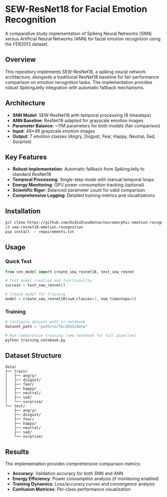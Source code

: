 # SEW-ResNet18 for Facial Emotion Recognition

A comparative study implementation of Spiking Neural Networks (SNN) versus Artificial Neural Networks (ANN) for facial emotion recognition using the FER2013 dataset.

## Overview

This repository implements SEW-ResNet18, a spiking neural network architecture, alongside a traditional ResNet18 baseline for fair performance comparison on emotion recognition tasks. The implementation provides robust SpikingJelly integration with automatic fallback mechanisms.

## Architecture

- **SNN Model**: SEW-ResNet18 with temporal processing (8 timesteps)
- **ANN Baseline**: ResNet18 adapted for grayscale emotion images
- **Parameter Balance**: ~11M parameters for both models (fair comparison)
- **Input**: 48×48 grayscale emotion images
- **Output**: 7 emotion classes (Angry, Disgust, Fear, Happy, Neutral, Sad, Surprise)

## Key Features

- **Robust Implementation**: Automatic fallback from SpikingJelly to standard ResNet18
- **Temporal Processing**: Single-step mode with manual temporal loops
- **Energy Monitoring**: GPU power consumption tracking (optional)
- **Scientific Rigor**: Balanced parameter count for valid comparison
- **Comprehensive Logging**: Detailed training metrics and visualizations


## Installation

```bash
git clone https://github.com/DidioDieudonne/neuromorphic-emotion-recognition.git
cd sew-resnet18-emotion-recognition
pip install -r requirements.txt
```

## Usage

### Quick Test
```python
from snn_model import create_sew_resnet18, test_sew_resnet

# Test model creation and functionality
success = test_sew_resnet()

# Create model for training
model = create_sew_resnet18(num_classes=7, num_timesteps=8)
```

### Training
```python
# Configure dataset path in notebook
dataset_path = "path/to/fer2013/data"

# Run comparative training (see notebook for full pipeline)
python training_notebook.py
```

## Dataset Structure

```
data/
├── train/
│   ├── angry/
│   ├── disgust/
│   ├── fear/
│   ├── happy/
│   ├── neutral/
│   ├── sad/
│   └── surprise/
└── test/
    ├── angry/
    ├── disgust/
    ├── fear/
    ├── happy/
    ├── neutral/
    ├── sad/
    └── surprise/
```

## Results

The implementation provides comprehensive comparison metrics:
- **Accuracy**: Validation accuracy for both SNN and ANN
- **Energy Efficiency**: Power consumption analysis (if monitoring enabled)
- **Training Dynamics**: Loss/accuracy curves and convergence analysis
- **Confusion Matrices**: Per-class performance visualization
